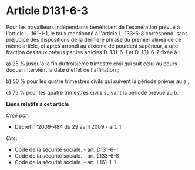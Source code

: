 # Article D131-6-3

Pour les travailleurs indépendants bénéficiant de l'exonération prévue à l'article L. 161-1-1, le taux mentionné à l'article
L. 133-6-8 correspond, sans préjudice des dispositions de la dernière phrase du premier alinéa de ce même article, et après
arrondi au dixième de pourcent supérieur, à une fraction des taux prévus par les articles D. 131-6-1 et D. 131-6-2 fixée à : 

a) 25 % jusqu'à la fin du troisième trimestre civil qui suit celui au cours duquel intervient la date d'effet de
l'affiliation ; 

b) 50 % pour les quatre trimestres civils qui suivent la période prévue au a ; 

c) 75 % pour les quatre trimestres civils suivant la période prévue au b.

**Liens relatifs à cet article**

_Créé par_:

  - Décret n°2009-484 du 29 avril 2009 - art. 1

_Cite_:

  - Code de la sécurité sociale. - art. D131-6-1
  - Code de la sécurité sociale. - art. L133-6-8
  - Code de la sécurité sociale. - art. L161-1-1
